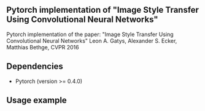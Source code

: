Pytorch implementation of "Image Style Transfer Using Convolutional Neural Networks"
---

Pytorch implementation of the paper:
"Image Style Transfer Using Convolutional Neural Networks"
Leon A. Gatys, Alexander S. Ecker, Matthias Bethge,
CVPR 2016

Dependencies
--
* Pytorch (version >= 0.4.0)

Usage example
--
```python main.py --cuda-device-no 0 --target-content-filename sample_images/content_images/chicago.jpg --target-style-filename sample_images/style_images/mondrian.jpg
```
